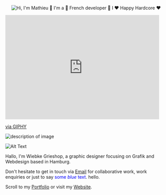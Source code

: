 
<p align="center">
  <img src="https://github.com/matyo91/matyo91/raw/main/assets/github.gif" alt="Hi, I'm Mathieu 👋 I'm a 🚀 French developer 🚀 I ❤️ Happy Hardcore ❤️">
</p>

<iframe src="https://giphy.com/embed/65n8RPEa3r65q" width="480" height="327" frameBorder="0" class="giphy-embed" allowFullScreen></iframe><p><a href="https://giphy.com/gifs/computer-error-screen-65n8RPEa3r65q">via GIPHY</a></p>


![description of image](https://giphy.com/embed/65n8RPEa3r65q)

![Alt Text](https://tenor.com/search/graphic+design+is+my+passion-gifs)

Hallo, I'm Wiebke Grieshop, a graphic designer focusing on Grafik and Webdesign based in Hamburg.

Don't hesitate to get in touch via [Email](mailto:hallo@wiebkegrieshop.com) for collaborative work, work enquiries or just to say <span style="color:blue">some *blue* text</span>. hello. 

Scroll to my [Portfolio](https://wiebkegrieshop.com/portfolio.pdf) or visit my [Website](https://wiebkegrieshop.com/).

